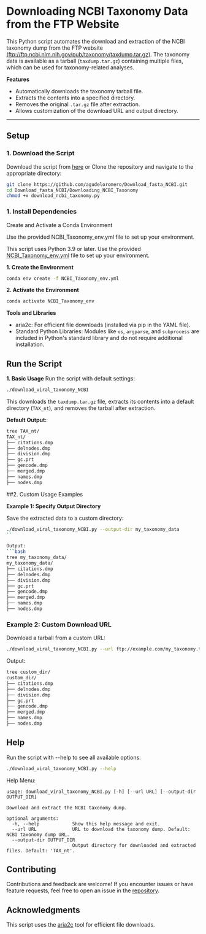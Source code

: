 # Downloading NCBI Taxonomy Data from the FTP Website

This Python script automates the download and extraction of the NCBI taxonomy dump from the FTP website [(ftp://ftp.ncbi.nlm.nih.gov/pub/taxonomy/taxdump.tar.gz)](ftp://ftp.ncbi.nlm.nih.gov/pub/taxonomy/taxdump.tar.gz). The taxonomy data is available as a tarball (`taxdump.tar.gz`) containing multiple files, which can be used for taxonomy-related analyses.

**Features**

* Automatically downloads the taxonomy tarball file.
* Extracts the contents into a specified directory.
* Removes the original `.tar.gz` file after extraction.
* Allows customization of the download URL and output directory.

---

## **Setup**

### 1. Download the Script

Download the script from [here](https://github.com/agudeloromero/Download_fasta_NCBI/blob/main/download_viral_taxonomy_NCBI/download_viral_tax_NCBI.py) or Clone the repository and navigate to the appropriate directory:
```bash
git clone https://github.com/agudeloromero/Download_fasta_NCBI.git
cd Download_fasta_NCBI/Downloading_NCBI_Taxonomy
chmod +x download_ncbi_taxonomy.py
```

### 1. Install Dependencies

Create and Activate a Conda Environment

Use the provided NCBI_Taxonomy_env.yml file to set up your environment.

This script uses Python 3.9 or later. Use the provided [NCBI_Taxonomy_env.yml](https://github.com/agudeloromero/Download_fasta_NCBI/blob/main/download_viral_taxonomy_NCBI/NCBI_Taxonomy_env.yml) file to set up your environment.

**1. Create the Environment**
```bash
conda env create -f NCBI_Taxonomy_env.yml
```

**2. Activate the Environment**
```bash
conda activate NCBI_Taxonomy_env
```

**Tools and Libraries**

* aria2c: For efficient file downloads (installed via pip in the YAML file).
* Standard Python Libraries: Modules like `os`, `argparse`, and `subprocess` are included in Python's standard library and do not require additional installation.

## Run the Script

**1. Basic Usage**
Run the script with default settings:
```bash
./download_viral_taxonomy_NCBI
```
This downloads the `taxdump.tar.gz` file, extracts its contents into a default directory (`TAX_nt`), and removes the tarball after extraction.

**Default Output:**
```bash
tree TAX_nt/
TAX_nt/
├── citations.dmp
├── delnodes.dmp
├── division.dmp
├── gc.prt
├── gencode.dmp
├── merged.dmp
├── names.dmp
├── nodes.dmp
```

##2. Custom Usage Examples

**Example 1: Specify Output Directory**

Save the extracted data to a custom directory:
```bash
./download_viral_taxonomy_NCBI.py --output-dir my_taxonomy_data
``

Output:
```bash
tree my_taxonomy_data/
my_taxonomy_data/
├── citations.dmp
├── delnodes.dmp
├── division.dmp
├── gc.prt
├── gencode.dmp
├── merged.dmp
├── names.dmp
├── nodes.dmp
```

### Example 2: Custom Download URL
Download a tarball from a custom URL:
```bash
./download_viral_taxonomy_NCBI.py --url ftp://example.com/my_taxonomy.tar.gz --output-dir custom_dir
```

Output:
```bash
tree custom_dir/
custom_dir/
├── citations.dmp
├── delnodes.dmp
├── division.dmp
├── gc.prt
├── gencode.dmp
├── merged.dmp
├── names.dmp
├── nodes.dmp
```

## Help

Run the script with --help to see all available options:
```bash
./download_viral_taxonomy_NCBI.py --help
```

Help Menu:
```
usage: download_viral_taxonomy_NCBI.py [-h] [--url URL] [--output-dir OUTPUT_DIR]

Download and extract the NCBI taxonomy dump.

optional arguments:
  -h, --help            Show this help message and exit.
  --url URL             URL to download the taxonomy dump. Default: NCBI taxonomy dump URL.
  --output-dir OUTPUT_DIR
                        Output directory for downloaded and extracted files. Default: 'TAX_nt'.
```

## Contributing

Contributions and feedback are welcome! If you encounter issues or have feature requests, feel free to open an issue in the [repository](https://github.com/agudeloromero/Download_fasta_NCBI/issues).

## Acknowledgments

This script uses the [aria2c](https://github.com/aria2/aria2) tool for efficient file downloads.


